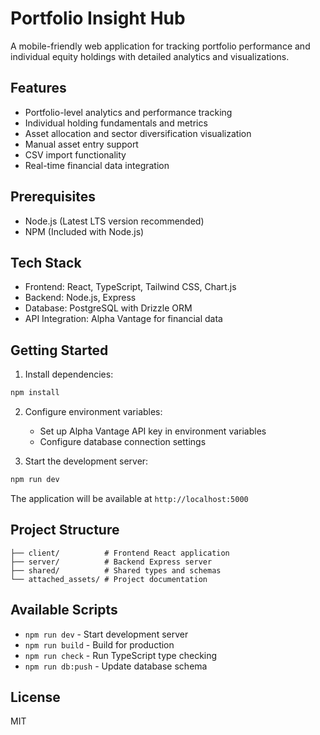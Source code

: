 
# Portfolio Insight Hub

A mobile-friendly web application for tracking portfolio performance and individual equity holdings with detailed analytics and visualizations.

## Features

- Portfolio-level analytics and performance tracking
- Individual holding fundamentals and metrics
- Asset allocation and sector diversification visualization
- Manual asset entry support
- CSV import functionality
- Real-time financial data integration

## Prerequisites

- Node.js (Latest LTS version recommended)
- NPM (Included with Node.js)

## Tech Stack

- Frontend: React, TypeScript, Tailwind CSS, Chart.js
- Backend: Node.js, Express
- Database: PostgreSQL with Drizzle ORM
- API Integration: Alpha Vantage for financial data

## Getting Started

1. Install dependencies:
```bash
npm install
```

2. Configure environment variables:
   - Set up Alpha Vantage API key in environment variables
   - Configure database connection settings

3. Start the development server:
```bash
npm run dev
```

The application will be available at `http://localhost:5000`

## Project Structure

```
├── client/          # Frontend React application
├── server/          # Backend Express server
├── shared/          # Shared types and schemas
└── attached_assets/ # Project documentation
```

## Available Scripts

- `npm run dev` - Start development server
- `npm run build` - Build for production
- `npm run check` - Run TypeScript type checking
- `npm run db:push` - Update database schema

## License

MIT
